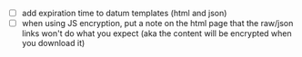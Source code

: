 - [ ] add expiration time to datum templates (html and json)
- [ ] when using JS encryption, put a note on the html page that the raw/json links won't do what you expect (aka the content will be
  encrypted when you download it)
